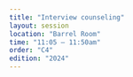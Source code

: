 ```yaml
---
title: "Interview counseling"
layout: session
location: "Barrel Room"
time: "11:05 — 11:50am"
order: "C4"
edition: "2024"
---
```


